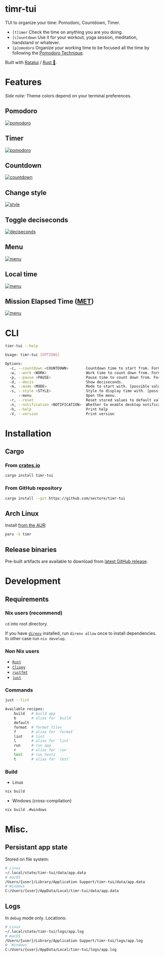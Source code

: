 # timr-tui

TUI to organize your time: Pomodoro, Countdown, Timer.

- `[t]imer` Check the time on anything you are you doing.
- `[c]ountdown` Use it for your workout, yoga session, meditation, handstand or whatever.
- `[p]omodoro` Organize your working time to be focused all the time by following the [Pomodoro Technique](https://en.wikipedia.org/wiki/Pomodoro_Technique).

Built with [Ratatui](https://ratatui.rs/) / [Rust 🦀](https://www.rust-lang.org/).

# Features

_Side note:_ Theme colors depend on your terminal preferences.

## Pomodoro

<a href="demo/pomodoro.gif">
  <img alt="pomodoro" src="demo/pomodoro.gif" />
</a>

## Timer

<a href="demo/timer.gif">
  <img alt="pomodoro" src="demo/timer.gif" />
</a>

## Countdown

<a href="demo/countdown.gif">
  <img alt="countdown" src="demo/countdown.gif" />
</a>

## Change style

<a href="demo/style.gif">
  <img alt="style" src="demo/style.gif" />
</a>

## Toggle deciseconds

<a href="demo/decis.gif">
  <img alt="deciseconds" src="demo/decis.gif" />
</a>

## Menu

<a href="demo/menu.gif">
  <img alt="menu" src="demo/menu.gif" />
</a>

## Local time

<a href="demo/local-time.gif">
  <img alt="menu" src="demo/local-time.gif" />
</a>

## Mission Elapsed Time ([MET](https://en.wikipedia.org/wiki/Mission_Elapsed_Time))

<a href="demo/countdown-met.gif">
  <img alt="menu" src="demo/countdown-met.gif" />
</a>

# CLI

```sh
timr-tui --help

Usage: timr-tui [OPTIONS]

Options:
  -c, --countdown <COUNTDOWN>        Countdown time to start from. Formats: 'ss', 'mm:ss', or 'hh:mm:ss'
  -w, --work <WORK>                  Work time to count down from. Formats: 'ss', 'mm:ss', or 'hh:mm:ss'
  -p, --pause <PAUSE>                Pause time to count down from. Formats: 'ss', 'mm:ss', or 'hh:mm:ss'
  -d, --decis                        Show deciseconds.
  -m, --mode <MODE>                  Mode to start with. [possible values: countdown, timer, pomodoro]
  -s, --style <STYLE>                Style to display time with. [possible values: full, light, medium, dark, thick, cross, braille]
      --menu                         Open the menu.
  -r, --reset                        Reset stored values to default values.
  -n, --notification <NOTIFICATION>  Whether to enable desktop notifications. Experimental. [default: off] [possible values: on, off]
  -h, --help                         Print help
  -V, --version                      Print version
```

# Installation

## Cargo

### From [crates.io](https://crates.io/crates/timr-tui)

```sh
cargo install timr-tui
```

### From GitHub repository

```sh
cargo install --git https://github.com/sectore/timr-tui
```

## Arch Linux

Install [from the AUR](https://aur.archlinux.org/packages/timr/):

```sh
paru -S timr
```


## Release binaries

Pre-built artifacts are available to download from [latest GitHub release](https://github.com/sectore/timr-tui/releases).


# Development

## Requirements

### Nix users (recommend)

`cd` into root directory.

If you have [`direnv`](https://direnv.net) installed, run `direnv allow` once to install dependencies. In other case run `nix develop`.


### Non Nix users

- [`Rust`](https://www.rust-lang.org/learn/get-started)
- [`Clippy`](https://github.com/rust-lang/rust-clippy)
- [`rustfmt`](https://github.com/rust-lang/rustfmt)
- [`just`](https://just.systems)

### Commands

```sh
just --list

Available recipes:
    build   # build app
    b       # alias for `build`
    default
    format  # format files
    f       # alias for `format`
    lint    # lint
    l       # alias for `lint`
    run     # run app
    r       # alias for `run`
    test    # run tests
    t       # alias for `test`
```

### Build

- Linux
```sh
nix build
```

- Windows (cross-compilation)
```sh
nix build .#windows
```

# Misc.

## Persistant app state

Stored on file system:

```sh
# Linux
~/.local/state/timr-tui/data/app.data
# macOS
/Users/{user}/Library/Application Support/timr-tui/data/app.data
# Windows
C:/Users/{user}/AppData/Local/timr-tui/data/app.data
```

## Logs

In `debug` mode only. Locations:

```sh
# Linux
~/.local/state/timr-tui/logs/app.log
# macOS
/Users/{user}/Library/Application Support/timr-tui/logs/app.log
# `Windows`
C:/Users/{user}/AppData/Local/timr-tui/logs/app.log
```
